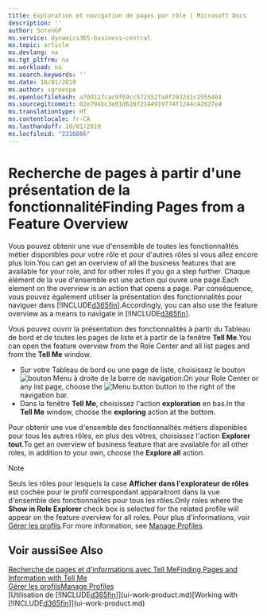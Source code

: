 ```yaml
---
title: Exploration et navigation de pages par rôle | Microsoft Docs
description: ''
author: SorenGP
ms.service: dynamics365-business-central
ms.topic: article
ms.devlang: na
ms.tgt_pltfrm: na
ms.workload: na
ms.search.keywords: ''
ms.date: 10/01/2019
ms.author: sgroespe
ms.openlocfilehash: a70d11fcac9f69cc572352fa8f2932d1c1555404
ms.sourcegitcommit: 02e704bc3e01d62072144919774f1244c42827e4
ms.translationtype: HT
ms.contentlocale: fr-CA
ms.lasthandoff: 10/01/2019
ms.locfileid: "2316866"
---
```

# <a name="finding-pages-from-a-feature-overview"></a><span data-ttu-id="92f02-102">Recherche de pages à partir d'une présentation de la fonctionnalité</span><span class="sxs-lookup"><span data-stu-id="92f02-102">Finding Pages from a Feature Overview</span></span>
<span data-ttu-id="92f02-103">Vous pouvez obtenir une vue d'ensemble de toutes les fonctionnalités métier disponibles pour votre rôle et pour d'autres rôles si vous allez encore plus loin.</span><span class="sxs-lookup"><span data-stu-id="92f02-103">You can get an overview of all the business features that are available for your role, and for other roles if you go a step further.</span></span> <span data-ttu-id="92f02-104">Chaque élément de la vue d'ensemble est une action qui ouvre une page.</span><span class="sxs-lookup"><span data-stu-id="92f02-104">Each element on the overview is an action that opens a page.</span></span> <span data-ttu-id="92f02-105">Par conséquence, vous pouvez également utiliser la présentation des fonctionnalités pour naviguer dans [!INCLUDE[d365fin](includes/d365fin_md.md)].</span><span class="sxs-lookup"><span data-stu-id="92f02-105">Accordingly, you can also use the feature overview as a means to navigate in [!INCLUDE[d365fin](includes/d365fin_md.md)].</span></span>

<span data-ttu-id="92f02-106">Vous pouvez ouvrir la présentation des fonctionnalités à partir du Tableau de bord et de toutes les pages de liste et à partir de la fenêtre **Tell Me**.</span><span class="sxs-lookup"><span data-stu-id="92f02-106">You can open the feature overview from the Role Center and all list pages and from the **Tell Me** window.</span></span>

- <span data-ttu-id="92f02-107">Sur votre Tableau de bord ou une page de liste, choisissez le bouton ![bouton Menu](media/ui_menu_button.png "bouton Menu") à droite de la barre de navigation.</span><span class="sxs-lookup"><span data-stu-id="92f02-107">On your Role Center or any list page, choose the ![Menu button](media/ui_menu_button.png "Menu button") button to the right of the navigation bar.</span></span>
- <span data-ttu-id="92f02-108">Dans la fenêtre **Tell Me**, choisissez l'action **exploration** en bas.</span><span class="sxs-lookup"><span data-stu-id="92f02-108">In the **Tell Me** window, choose the **exploring** action at the bottom.</span></span>

<span data-ttu-id="92f02-109">Pour obtenir une vue d'ensemble des fonctionnalités métiers disponibles pour tous les autres rôles, en plus des vôtres, choisissez l'action **Explorer tout**.</span><span class="sxs-lookup"><span data-stu-id="92f02-109">To get an overview of business feature that are available for all other roles, in addition to your own, choose the **Explore all** action.</span></span>

> [!NOTE]
> <span data-ttu-id="92f02-110">Seuls les rôles pour lesquels la case **Afficher dans l'explorateur de rôles** est cochée pour le profil correspondant apparaitront dans la vue d'ensemble des fonctionnalités pour tous les rôles.</span><span class="sxs-lookup"><span data-stu-id="92f02-110">Only roles where the **Show in Role Explorer** check box is selected for the related profile will appear on the feature overview for all roles.</span></span> <span data-ttu-id="92f02-111">Pour plus d'informations, voir [Gérer les profils](admin-users-profiles-roles.md).</span><span class="sxs-lookup"><span data-stu-id="92f02-111">For more information, see [Manage Profiles](admin-users-profiles-roles.md).</span></span>

## <a name="see-also"></a><span data-ttu-id="92f02-112">Voir aussi</span><span class="sxs-lookup"><span data-stu-id="92f02-112">See Also</span></span>
[<span data-ttu-id="92f02-113">Recherche de pages et d'informations avec Tell Me</span><span class="sxs-lookup"><span data-stu-id="92f02-113">Finding Pages and Information with Tell Me</span></span>](ui-search.md)  
[<span data-ttu-id="92f02-114">Gérer les profils</span><span class="sxs-lookup"><span data-stu-id="92f02-114">Manage Profiles</span></span>](admin-users-profiles-roles.md)  
<span data-ttu-id="92f02-115">[Utilisation de [!INCLUDE[d365fin](includes/d365fin_md.md)]](ui-work-product.md)</span><span class="sxs-lookup"><span data-stu-id="92f02-115">[Working with [!INCLUDE[d365fin](includes/d365fin_md.md)]](ui-work-product.md)</span></span>
